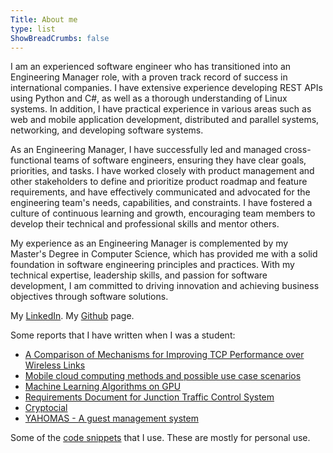 ```yaml
---
Title: About me
type: list
ShowBreadCrumbs: false
---
```


I am an experienced software engineer who has transitioned into an Engineering Manager role, with a proven track record of success in international companies. I have extensive experience developing REST APIs using Python and C#, as well as a thorough understanding of Linux systems. In addition, I have practical experience in various areas such as web and mobile application development, distributed and parallel systems, networking, and developing software systems.

As an Engineering Manager, I have successfully led and managed cross-functional teams of software engineers, ensuring they have clear goals, priorities, and tasks. I have worked closely with product management and other stakeholders to define and prioritize product roadmap and feature requirements, and have effectively communicated and advocated for the engineering team's needs, capabilities, and constraints. I have fostered a culture of continuous learning and growth, encouraging team members to develop their technical and professional skills and mentor others.

My experience as an Engineering Manager is complemented by my Master's Degree in Computer Science, which has provided me with a solid foundation in software engineering principles and practices. With my technical expertise, leadership skills, and passion for software development, I am committed to driving innovation and achieving business objectives through software solutions.

My [LinkedIn](https://www.linkedin.com/in/tugcanolgun/).
My [Github](https://github.com/tugcanolgun) page.

Some reports that I have written when I was a student:
* [A Comparison of Mechanisms for Improving TCP Performance over Wireless Links](https://f.tugcan.net/tcp_performance_over_wireless_links.pdf)
* [Mobile cloud computing methods and possible use case scenarios](https://f.tugcan.net/mobile_cloud_computing.pdf)
* [Machine Learning Algorithms on GPU](https://f.tugcan.net/machine_learning_algorithms_on_gpu.pdf)
* [Requirements Document for Junction Traffic Control System](https://f.tugcan.net/req_junction_control_sys.pdf)
* [Cryptocial](https://f.tugcan.net/cryptocial.pdf)
* [YAHOMAS - A guest management system](https://f.tugcan.net/yahomas_guest_management_system.pdf)

Some of the [code snippets](/code-snippets) that I use. These are mostly for personal use. 
<!-- #### Email
For enquiries or longer messages, please email me. -->



